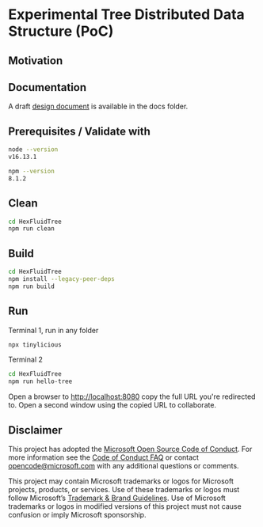 # Experimental Tree Distributed Data Structure (PoC)

## Motivation

## Documentation

A draft [design document](./docs/design-notes.md) is available in the docs folder.

## Prerequisites / Validate with

```sh
node --version
v16.13.1

npm --version
8.1.2
```

## Clean

```sh
cd HexFluidTree
npm run clean
```

## Build

```sh
cd HexFluidTree
npm install --legacy-peer-deps
npm run build
```

## Run

Terminal 1, run in any folder

```sh
npx tinylicious
```

Terminal 2

```sh
cd HexFluidTree
npm run hello-tree
```

Open a browser to [http://localhost:8080](http://localhost:8080) copy the full URL you're redirected to. Open a second window using the copied URL to collaborate.


## Disclaimer

This project has adopted the [Microsoft Open Source Code of Conduct](https://opensource.microsoft.com/codeofconduct/).
For more information see the [Code of Conduct FAQ](https://opensource.microsoft.com/codeofconduct/faq/) or contact
[opencode@microsoft.com](mailto:opencode@microsoft.com) with any additional questions or comments.

This project may contain Microsoft trademarks or logos for Microsoft projects, products, or services. Use of these
trademarks or logos must follow Microsoft’s [Trademark & Brand Guidelines](https://www.microsoft.com/trademarks). Use of
Microsoft trademarks or logos in modified versions of this project must not cause confusion or imply Microsoft
sponsorship.
